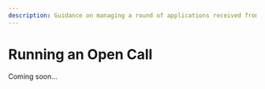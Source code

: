 ```yaml
---
description: Guidance on managing a round of applications received from an open call
---
```


# Running an Open Call

Coming soon...

